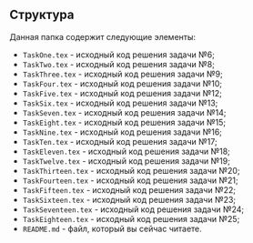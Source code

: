 ## Структура

Данная папка содержит следующие элементы:

* `TaskOne.tex` - исходный код решения задачи №6;
* `TaskTwo.tex` - исходный код решения задачи №8;
* `TaskThree.tex` - исходный код решения задачи №9;
* `TaskFour.tex` - исходный код решения задачи №10;
* `TaskFive.tex` - исходный код решения задачи №12;
* `TaskSix.tex` - исходный код решения задачи №13;
* `TaskSeven.tex` - исходный код решения задачи №14;
* `TaskEight.tex` - исходный код решения задачи №15;
* `TaskNine.tex` - исходный код решения задачи №16;
* `TaskTen.tex` - исходный код решения задачи №17;
* `TaskEleven.tex` - исходный код решения задачи №18;
* `TaskTwelve.tex` - исходный код решения задачи №19;
* `TaskThirteen.tex` - исходный код решения задачи №20;
* `TaskFourteen.tex` - исходный код решения задачи №21;
* `TaskFifteen.tex` - исходный код решения задачи №22;
* `TaskSixteen.tex` - исходный код решения задачи №23;
* `TaskSeventeen.tex` - исходный код решения задачи №24;
* `TaskEighteen.tex` - исходный код решения задачи №25;
* `README.md` - файл, который вы сейчас читаете.